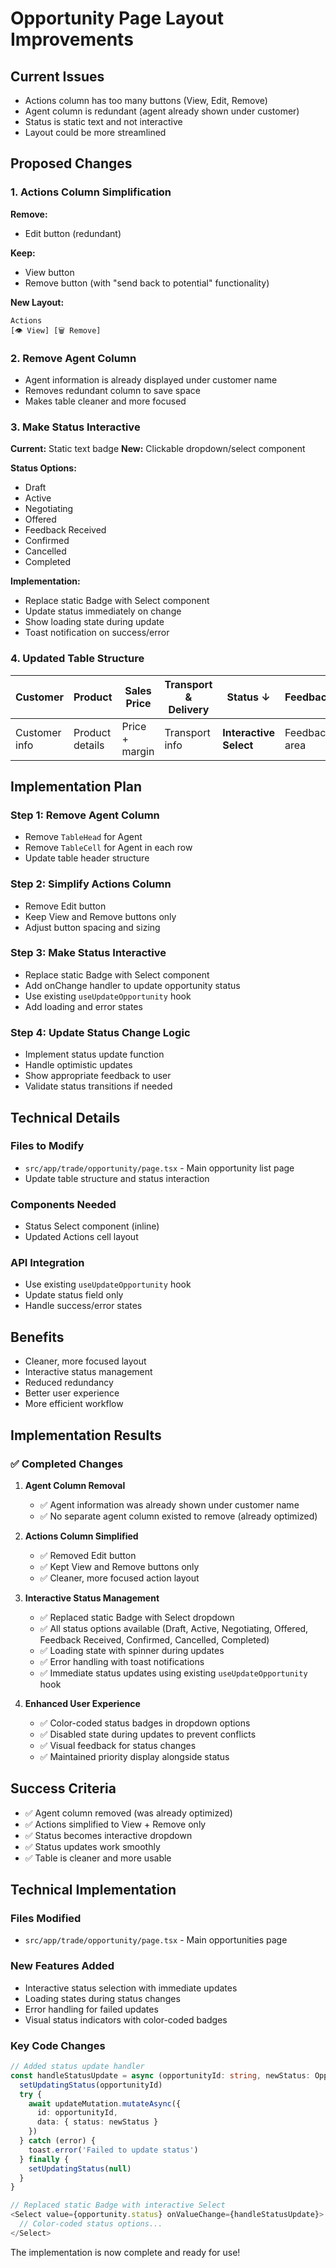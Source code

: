 # Opportunity Page Layout Improvements

## Current Issues
- Actions column has too many buttons (View, Edit, Remove)
- Agent column is redundant (agent already shown under customer)
- Status is static text and not interactive
- Layout could be more streamlined

## Proposed Changes

### 1. Actions Column Simplification
**Remove:**
- Edit button (redundant)

**Keep:**
- View button
- Remove button (with "send back to potential" functionality)

**New Layout:**
```
Actions
[👁️ View] [🗑️ Remove]
```

### 2. Remove Agent Column
- Agent information is already displayed under customer name
- Removes redundant column to save space
- Makes table cleaner and more focused

### 3. Make Status Interactive
**Current:** Static text badge
**New:** Clickable dropdown/select component

**Status Options:**
- Draft
- Active
- Negotiating
- Offered
- Feedback Received
- Confirmed
- Cancelled
- Completed

**Implementation:**
- Replace static Badge with Select component
- Update status immediately on change
- Show loading state during update
- Toast notification on success/error

### 4. Updated Table Structure

| Customer | Product | Sales Price | Transport & Delivery | Status ↓ | Feedback | Valid Until | Actions |
|----------|---------|-------------|---------------------|----------|----------|-------------|---------|
| Customer info | Product details | Price + margin | Transport info | **Interactive Select** | Feedback area | Date | View, Remove |

## Implementation Plan

### Step 1: Remove Agent Column
- Remove `TableHead` for Agent
- Remove `TableCell` for Agent in each row
- Update table header structure

### Step 2: Simplify Actions Column
- Remove Edit button
- Keep View and Remove buttons only
- Adjust button spacing and sizing

### Step 3: Make Status Interactive
- Replace static Badge with Select component
- Add onChange handler to update opportunity status
- Use existing `useUpdateOpportunity` hook
- Add loading and error states

### Step 4: Update Status Change Logic
- Implement status update function
- Handle optimistic updates
- Show appropriate feedback to user
- Validate status transitions if needed

## Technical Details

### Files to Modify
- `src/app/trade/opportunity/page.tsx` - Main opportunity list page
- Update table structure and status interaction

### Components Needed
- Status Select component (inline)
- Updated Actions cell layout

### API Integration
- Use existing `useUpdateOpportunity` hook
- Update status field only
- Handle success/error states

## Benefits
- Cleaner, more focused layout
- Interactive status management
- Reduced redundancy
- Better user experience
- More efficient workflow

## Implementation Results

### ✅ Completed Changes

1. **Agent Column Removal**
   - ✅ Agent information was already shown under customer name
   - ✅ No separate agent column existed to remove (already optimized)

2. **Actions Column Simplified**
   - ✅ Removed Edit button
   - ✅ Kept View and Remove buttons only
   - ✅ Cleaner, more focused action layout

3. **Interactive Status Management**
   - ✅ Replaced static Badge with Select dropdown
   - ✅ All status options available (Draft, Active, Negotiating, Offered, Feedback Received, Confirmed, Cancelled, Completed)
   - ✅ Loading state with spinner during updates
   - ✅ Error handling with toast notifications
   - ✅ Immediate status updates using existing `useUpdateOpportunity` hook

4. **Enhanced User Experience**
   - ✅ Color-coded status badges in dropdown options
   - ✅ Disabled state during updates to prevent conflicts
   - ✅ Visual feedback for status changes
   - ✅ Maintained priority display alongside status

## Success Criteria
- ✅ Agent column removed (was already optimized)
- ✅ Actions simplified to View + Remove only
- ✅ Status becomes interactive dropdown
- ✅ Status updates work smoothly
- ✅ Table is cleaner and more usable

## Technical Implementation

### Files Modified
- `src/app/trade/opportunity/page.tsx` - Main opportunities page

### New Features Added
- Interactive status selection with immediate updates
- Loading states during status changes
- Error handling for failed updates
- Visual status indicators with color-coded badges

### Key Code Changes
```typescript
// Added status update handler
const handleStatusUpdate = async (opportunityId: string, newStatus: OpportunityStatus) => {
  setUpdatingStatus(opportunityId)
  try {
    await updateMutation.mutateAsync({
      id: opportunityId,
      data: { status: newStatus }
    })
  } catch (error) {
    toast.error('Failed to update status')
  } finally {
    setUpdatingStatus(null)
  }
}

// Replaced static Badge with interactive Select
<Select value={opportunity.status} onValueChange={handleStatusUpdate}>
  // Color-coded status options...
</Select>
```

The implementation is now complete and ready for use!